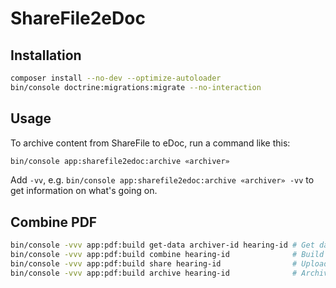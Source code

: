 # ShareFile2eDoc

## Installation

```sh
composer install --no-dev --optimize-autoloader
bin/console doctrine:migrations:migrate --no-interaction
```

## Usage

To archive content from ShareFile to eDoc, run a command like this:

```sh
bin/console app:sharefile2edoc:archive «archiver»
```

Add `-vv`, e.g. `bin/console app:sharefile2edoc:archive «archiver» -vv` to get
information on what's going on.


## Combine PDF

```sh
bin/console -vvv app:pdf:build get-data archiver-id hearing-id # Get data from ShareFile
bin/console -vvv app:pdf:build combine hearing-id              # Build combined pdf
bin/console -vvv app:pdf:build share hearing-id                # Upload combined pdf to ShareFile
bin/console -vvv app:pdf:build archive hearing-id              # Archive combined pdf in eDoc
```
